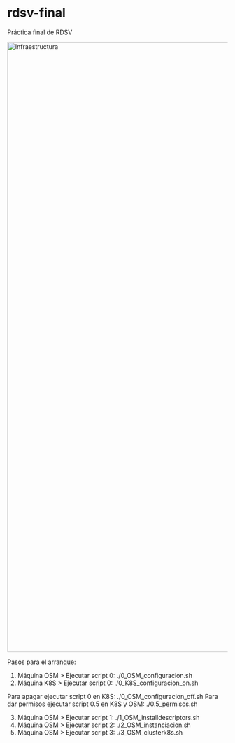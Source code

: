 # rdsv-final
Práctica final de RDSV

<img width="1395" alt="Infraestructura" src="https://user-images.githubusercontent.com/105986456/216112232-64c50ef3-e438-4d0f-9b83-c225ea55c32e.png">


Pasos para el arranque:

1. Máquina OSM > Ejecutar script 0: ./0_OSM_configuracion.sh
2. Máquina K8S > Ejecutar script 0: ./0_K8S_configuracion_on.sh

Para apagar ejecutar script 0 en K8S: ./0_OSM_configuracion_off.sh
Para dar permisos ejecutar script 0.5 en K8S y OSM: ./0.5_permisos.sh

3. Máquina OSM > Ejecutar script 1: ./1_OSM_installdescriptors.sh
4. Máquina OSM > Ejecutar script 2: ./2_OSM_instanciacion.sh
5. Máquina OSM > Ejecutar script 3: ./3_OSM_clusterk8s.sh


